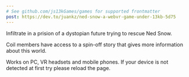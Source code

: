 ```yaml
---
# See github.com/js13kGames/games for supported frontmatter
post: https://dev.to/juankz/ned-snow-a-webvr-game-under-13kb-5d75
---
```

Infiltrate in a prision of a dystopian future trying to rescue Ned Snow.

Coil members have access to a spin-off story that gives more information about this world.

Works on PC, VR headsets and mobile phones.
If your device is not detected at first try please reload the page.
